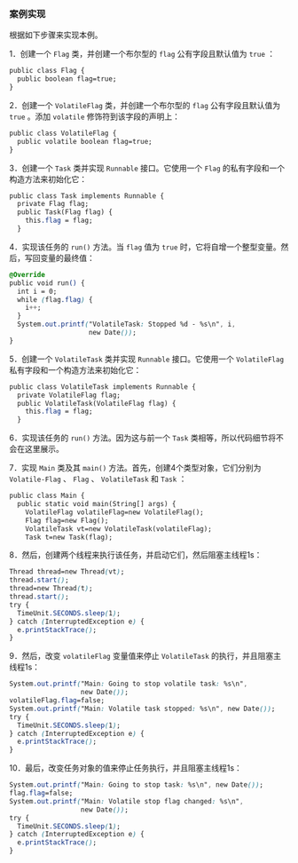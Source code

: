 ### 案例实现

根据如下步骤来实现本例。

1．创建一个 `Flag` 类，并创建一个布尔型的 `flag` 公有字段且默认值为 `true` ：

```css
public class Flag {
  public boolean flag=true;
}
```

2．创建一个 `VolatileFlag` 类，并创建一个布尔型的 `flag` 公有字段且默认值为 `true` 。添加 `volatile` 修饰符到该字段的声明上：

```css
public class VolatileFlag {
  public volatile boolean flag=true;
}
```

3．创建一个 `Task` 类并实现 `Runnable` 接口。它使用一个 `Flag` 的私有字段和一个构造方法来初始化它：

```css
public class Task implements Runnable {
  private Flag flag;
  public Task(Flag flag) {
    this.flag = flag;
  }
```

4．实现该任务的 `run()` 方法。当 `flag` 值为 `true` 时，它将自增一个整型变量。然后，写回变量的最终值：

```css
@Override
public void run() {
  int i = 0;
  while (flag.flag) {
    i++;
  }
  System.out.printf("VolatileTask: Stopped %d - %s\n", i,
                    new Date());
}
```

5．创建一个 `VolatileTask` 类并实现 `Runnable` 接口。它使用一个 `VolatileFlag` 私有字段和一个构造方法来初始化它：

```css
public class VolatileTask implements Runnable {
  private VolatileFlag flag;
  public VolatileTask(VolatileFlag flag) {
    this.flag = flag;
  }
```

6．实现该任务的 `run()` 方法。因为这与前一个 `Task` 类相等，所以代码细节将不会在这里展示。

7．实现 `Main` 类及其 `main()` 方法。首先，创建4个类型对象，它们分别为 `Volatile-Flag` 、 `Flag` 、 `VolatileTask` 和 `Task` ：

```css
public class Main {
  public static void main(String[] args) {
    VolatileFlag volatileFlag=new VolatileFlag();
    Flag flag=new Flag();
    VolatileTask vt=new VolatileTask(volatileFlag);
    Task t=new Task(flag);
```

8．然后，创建两个线程来执行该任务，并启动它们，然后阻塞主线程1s：

```css
Thread thread=new Thread(vt);
thread.start();
thread=new Thread(t);
thread.start();
try {
  TimeUnit.SECONDS.sleep(1);
} catch (InterruptedException e) {
  e.printStackTrace();
}
```

9．然后，改变 `volatileFlag` 变量值来停止 `VolatileTask` 的执行，并且阻塞主线程1s：

```css
System.out.printf("Main: Going to stop volatile task: %s\n",
                  new Date());
volatileFlag.flag=false;
System.out.printf("Main: Volatile task stopped: %s\n", new Date());
try {
  TimeUnit.SECONDS.sleep(1);
} catch (InterruptedException e) {
  e.printStackTrace();
}
```

10．最后，改变任务对象的值来停止任务执行，并且阻塞主线程1s：

```css
System.out.printf("Main: Going to stop task: %s\n", new Date());
flag.flag=false;
System.out.printf("Main: Volatile stop flag changed: %s\n",
                  new Date());
try {
  TimeUnit.SECONDS.sleep(1);
} catch (InterruptedException e) {
  e.printStackTrace();
}
```

